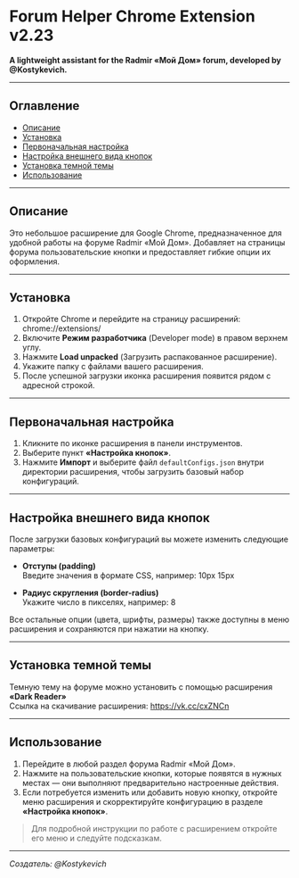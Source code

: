 # Forum Helper Chrome Extension v2.23

**A lightweight assistant for the Radmir «Мой Дом» forum, developed by @Kostykevich.**

---

## Оглавление

- [Описание](#описание)
- [Установка](#установка)
- [Первоначальная настройка](#первоначальная-настройка)
- [Настройка внешнего вида кнопок](#настройка-внешнего-вида-кнопок)
- [Установка темной темы](#установка-темной-тему)
- [Использование](#использование)

---

## Описание

Это небольшое расширение для Google Chrome, предназначенное для удобной работы на форуме Radmir «Мой Дом». Добавляет на страницы форума пользовательские кнопки и предоставляет гибкие опции их оформления.  

---

## Установка

1. Откройте Chrome и перейдите на страницу расширений: chrome://extensions/
2. Включите **Режим разработчика** (Developer mode) в правом верхнем углу.  
3. Нажмите **Load unpacked** (Загрузить распакованное расширение).  
4. Укажите папку с файлами вашего расширения.  
5. После успешной загрузки иконка расширения появится рядом с адресной строкой.

---

## Первоначальная настройка

1. Кликните по иконке расширения в панели инструментов.  
2. Выберите пункт **«Настройка кнопок»**.  
3. Нажмите **Импорт** и выберите файл `defaultConfigs.json` внутри директории расширения, чтобы загрузить базовый набор конфигураций.

---

## Настройка внешнего вида кнопок

После загрузки базовых конфигураций вы можете изменить следующие параметры:

- **Отступы (padding)**  
Введите значения в формате CSS, например: 10px 15px

- **Радиус скругления (border-radius)**  
Укажите число в пикселях, например: 8


Все остальные опции (цвета, шрифты, размеры) также доступны в меню расширения и сохраняются при нажатии на кнопку.

---

## Установка темной темы

Темную тему на форуме можно установить с помощью расширения **«Dark Reader»**<br>
Ссылка на скачивание расширения: https://vk.cc/cxZNCn

---

## Использование

1. Перейдите в любой раздел форума Radmir «Мой Дом».  
2. Нажмите на пользовательские кнопки, которые появятся в нужных местах — они выполняют предварительно настроенные действия.  
3. Если потребуется изменить или добавить новую кнопку, откройте меню расширения и скорректируйте конфигурацию в разделе **«Настройка кнопок»**.

> Для подробной инструкции по работе с расширением откройте его меню и следуйте подсказкам.

---

*Создатель: @Kostykevich*

